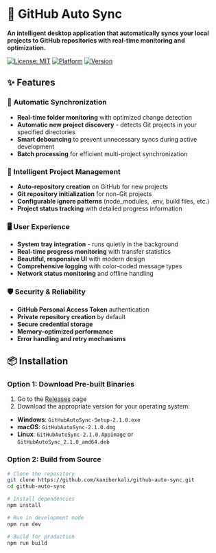 # 🚀 GitHub Auto Sync

**An intelligent desktop application that automatically syncs your local projects to GitHub repositories with real-time monitoring and optimization.**

[![License: MIT](https://img.shields.io/badge/License-MIT-yellow.svg)](https://opensource.org/licenses/MIT)
[![Platform](https://img.shields.io/badge/Platform-Windows%20%7C%20macOS%20%7C%20Linux-blue)](https://github.com/kaniberkali/github-auto-sync)
[![Version](https://img.shields.io/badge/Version-2.1.0-green)](https://github.com/kaniberkali/github-auto-sync/releases)

## ✨ Features

### 🔄 **Automatic Synchronization**
- **Real-time folder monitoring** with optimized change detection
- **Automatic new project discovery** - detects Git projects in your specified directories
- **Smart debouncing** to prevent unnecessary syncs during active development
- **Batch processing** for efficient multi-project synchronization

### 🎯 **Intelligent Project Management**
- **Auto-repository creation** on GitHub for new projects
- **Git repository initialization** for non-Git projects
- **Configurable ignore patterns** (node_modules, .env, build files, etc.)
- **Project status tracking** with detailed progress information

### 🖥️ **User Experience**
- **System tray integration** - runs quietly in the background
- **Real-time progress monitoring** with transfer statistics
- **Beautiful, responsive UI** with modern design
- **Comprehensive logging** with color-coded message types
- **Network status monitoring** and offline handling

### 🛡️ **Security & Reliability**
- **GitHub Personal Access Token** authentication
- **Private repository creation** by default
- **Secure credential storage**
- **Memory-optimized performance**
- **Error handling and retry mechanisms**

## 📦 Installation

### Option 1: Download Pre-built Binaries
1. Go to the [Releases](https://github.com/kaniberkali/github-auto-sync/releases) page
2. Download the appropriate version for your operating system:
  - **Windows**: `GitHubAutoSync-Setup-2.1.0.exe`
  - **macOS**: `GitHubAutoSync-2.1.0.dmg`
  - **Linux**: `GitHubAutoSync-2.1.0.AppImage` or `GitHubAutoSync_2.1.0_amd64.deb`

### Option 2: Build from Source
```bash
# Clone the repository
git clone https://github.com/kaniberkali/github-auto-sync.git
cd github-auto-sync

# Install dependencies
npm install

# Run in development mode
npm run dev

# Build for production
npm run build
